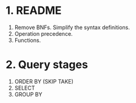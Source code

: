 # 1. README
1. Remove BNFs. Simplify the syntax definitions.
1. Operation precedence.
1. Functions.

# 2. Query stages
1. ORDER BY (SKIP TAKE)
1. SELECT
1. GROUP BY
